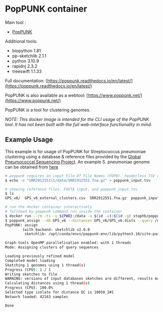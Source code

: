 # PopPUNK container

Main tool : 
- [PopPUNK](https://github.com/bacpop/PopPUNK)

Additional tools:
- biopython 1.81
- pp-sketchlib 2.1.1
- python 3.10.9
- rapidnj 2.3.2
- treeswift 1.1.33

Full documentation: [https://poppunk.readthedocs.io/en/latest/](https://poppunk.readthedocs.io/en/latest/)

PopPUNK is also available as a webtool: [https://www.poppunk.net/](https://www.poppunk.net/)

PopPUNK is a tool for clustering genomes.

*NOTE: This docker image is intended for the CLI usage of the PopPUNK tool. It has not been built with the full web-interface functionality in mind.*

## Example Usage

This example is for usage of PopPUNK for Streptococcus pneumoniae clustering using a database & reference files provided by the [Global Pneumococcal Sequencing Project](https://www.pneumogen.net/gps/training_command_line.html). An example S. pneumoniae genome can be obtained from [here](https://github.com/rpetit3/pbptyper/blob/main/test/SRR2912551.fna.gz)

```bash
# poppunk requires an input File Of File Names (FOFN). headerless TSV with a sample name (first column), followed by path to input FASTA
$ echo -e "SRR2912551\t/data/SRR2912551.fna.gz" > poppunk_input.tsv

# showing reference files, FASTA input, and poppunk_input.tsv
$ ls
GPS_v6/  GPS_v6_external_clusters.csv  SRR2912551.fna.gz  poppunk_input.tsv

# run the docker container interactively
# followed by poppunk command run inside the container
$ docker run --rm -ti -v ${PWD}:/data -u $(id -u):$(id -g) staphb/poppunk:2.6.0
$ poppunk_assign --db GPS_v6 --distances GPS_v6/GPS_v6.dists --query /data/poppunk_input.tsv --output docker_test --external-clustering GPS_v6_external_clusters.csv
PopPUNK: assign
        (with backend: sketchlib v2.0.0
         sketchlib: /opt/conda/envs/poppunk-env/lib/python3.10/site-packages/pp_sketchlib.cpython-310-x86_64-linux-gnu.so)

Graph-tools OpenMP parallelisation enabled: with 1 threads
Mode: Assigning clusters of query sequences

Loading previously refined model
Completed model loading
Sketching 1 genomes using 1 thread(s)
Progress (CPU): 1 / 1
Writing sketches to file
WARNING: versions of input databases sketches are different, results may not be compatible
Calculating distances using 1 thread(s)
Progress (CPU): 100.0%
Selected type isolate for distance QC is 10050_2#1
Network loaded: 42163 samples

Done
```

